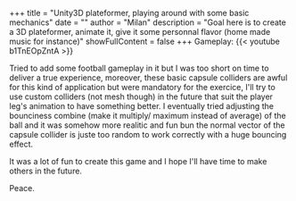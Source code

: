 +++
title = "Unity3D plateformer, playing around with some basic mechanics"
date = ""
author = "Milan"
description = "Goal here is to create a 3D plateformer, animate it, give it some personnal flavor (home made music for instance)"
showFullContent = false
+++
Gameplay: 
{{< youtube b1TnEOpZntA >}}

Tried to add some football gameplay in it but I was too short on time to deliver a true experience, moreover, these basic capsule colliders are awful for this kind of application but were mandatory for the exercice, I'll try to use custom colliders (not mesh though) in the future that suit the player leg's animation to have something better.
I eventually tried adjusting the bounciness combine (make it multiply/ maximum instead of average) of the ball and it was somehow more realitic and fun bun the normal vector of the capsule collider is juste too random to work correctly with a huge bouncing effect.

It was a lot of fun to create this game and I hope I'll have time to make others in the future.

Peace.





